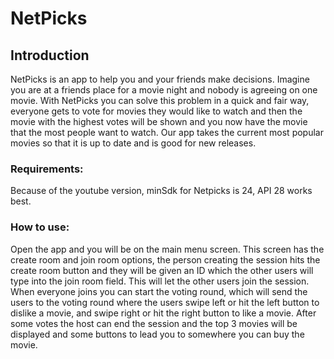 # NetPicks
## Introduction
NetPicks is an app to help you and your friends make decisions. Imagine you are at a friends place for a movie night and nobody is agreeing on one movie. With NetPicks you can solve this problem in a quick and fair way, everyone gets to vote for movies they would like to watch and then the movie with the highest votes will be shown and you now have the movie that the most people want to watch. Our app takes the current most popular movies so that it is up to date and is good for new releases.

### Requirements: 
Because of the youtube version, minSdk for Netpicks is 24, API 28 works best.

### How to use: 
Open the app and you will be on the main menu screen. This screen has the create room and join room options, the person creating the session hits the create room button and they will be given an ID which the other users will type into the join room field. This will let the other users join the session. When everyone joins you can start the voting round, which will send the users to the voting round where the users swipe left or hit the left button to dislike a movie, and swipe right or hit the right button to like a movie. After some votes the host can end the session and the top 3 movies will be displayed and some buttons to lead you to somewhere you can buy the movie.


